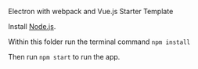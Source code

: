 Electron with webpack and Vue.js Starter Template

Install [Node.js](https://nodejs.org/).

Within this folder run the terminal command `npm install`

Then run `npm start` to run the app.
